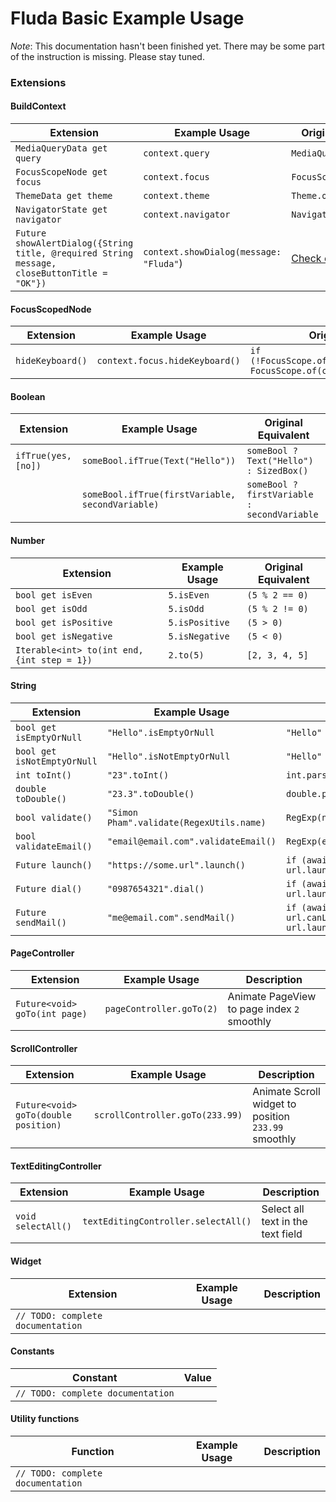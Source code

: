 # Fluda Basic Example Usage

*Note*: This documentation hasn't been finished yet. There may be some part of the instruction is missing. Please stay tuned.

### Extensions
#### BuildContext
|Extension|Example Usage|Original Equivalent|
|---|---|---|
|`MediaQueryData get query`|`context.query`|`MediaQuery.of(context)`|
|`FocusScopeNode get focus`|`context.focus`|`FocusScope.of(context)`|
|`ThemeData get theme`|`context.theme`|`Theme.of(context)`|
|`NavigatorState get navigator`|`context.navigator`|`Navigator.of(context)`|
|`Future showAlertDialog({String title, @required String message, closeButtonTitle = "OK"})`|`context.showDialog(message: "Fluda"`)|[Check out the code](https://github.com/simonpham/fluda/blob/master/lib/extension/build_context_ext.dart)|

#### FocusScopedNode
|Extension|Example Usage|Original Equivalent|
|---|---|---|
|`hideKeyboard()`|`context.focus.hideKeyboard()`|`if (!FocusScope.of(context).hasPrimaryFocus) FocusScope.of(context).unfocus()`|

#### Boolean
|Extension|Example Usage|Original Equivalent|
|---|---|---|
|`ifTrue(yes, [no])`|`someBool.ifTrue(Text("Hello"))`|`someBool ? Text("Hello") : SizedBox()`|
| |`someBool.ifTrue(firstVariable, secondVariable)`|`someBool ? firstVariable : secondVariable`|

#### Number
|Extension|Example Usage|Original Equivalent|
|---|---|---|
|`bool get isEven`|`5.isEven`|`(5 % 2 == 0)`|
|`bool get isOdd`|`5.isOdd`|`(5 % 2 != 0)`|
|`bool get isPositive`|`5.isPositive`|`(5 > 0)`|
|`bool get isNegative`|`5.isNegative`|`(5 < 0)`|
|`Iterable<int> to(int end, {int step = 1})`|`2.to(5)`|`[2, 3, 4, 5]`|

#### String
|Extension|Example Usage|Original Equivalent|
|---|---|---|
|`bool get isEmptyOrNull`|`"Hello".isEmptyOrNull`|`"Hello" == null ⎮⎮ "Hello".isEmpty`|
|`bool get isNotEmptyOrNull`|`"Hello".isNotEmptyOrNull`|`"Hello" != null && "Hello".isNotEmpty`|
|`int toInt()`|`"23".toInt()`|`int.parse("23")`|
|`double toDouble()`|`"23.3".toDouble()`|`double.parse("23.3")`|
|`bool validate()`|`"Simon Pham".validate(RegexUtils.name)`|`RegExp(nameRegex).hasMatch("Simon Pham")`|
|`bool validateEmail()`|`"email@email.com".validateEmail()`|`RegExp(emailRegex).hasMatch("email@email.com")`|
|`Future launch()`|`"https://some.url".launch()`|`if (await url.canLaunch("https://some.url")) url.launch("https://some.url")`|
|`Future dial()`|`"0987654321".dial()`|`if (await url.canLaunch("tel:0987654321")) url.launch("tel:0987654321")`|
|`Future sendMail()`|`"me@email.com".sendMail()`|`if (await url.canLaunch("mailto:me@email.com")) url.launch("mailto:me@email.com")`|

#### PageController

|Extension|Example Usage|Description|
|---|---|---|
|`Future<void> goTo(int page)`|`pageController.goTo(2)`|Animate PageView to page index `2` smoothly|

#### ScrollController

|Extension|Example Usage|Description|
|---|---|---|
|`Future<void> goTo(double position)`|`scrollController.goTo(233.99)`|Animate Scroll widget to position `233.99` smoothly|

#### TextEditingController

|Extension|Example Usage|Description|
|---|---|---|
|`void selectAll()`|`textEditingController.selectAll()`|Select all text in the text field|

#### Widget

|Extension|Example Usage|Description|
|---|---|---|
|`// TODO: complete documentation`| | |

#### Constants

|Constant|Value|
|---|---|
|`// TODO: complete documentation`| |

#### Utility functions

|Function|Example Usage|Description|
|---|---|---|
|`// TODO: complete documentation`| | |